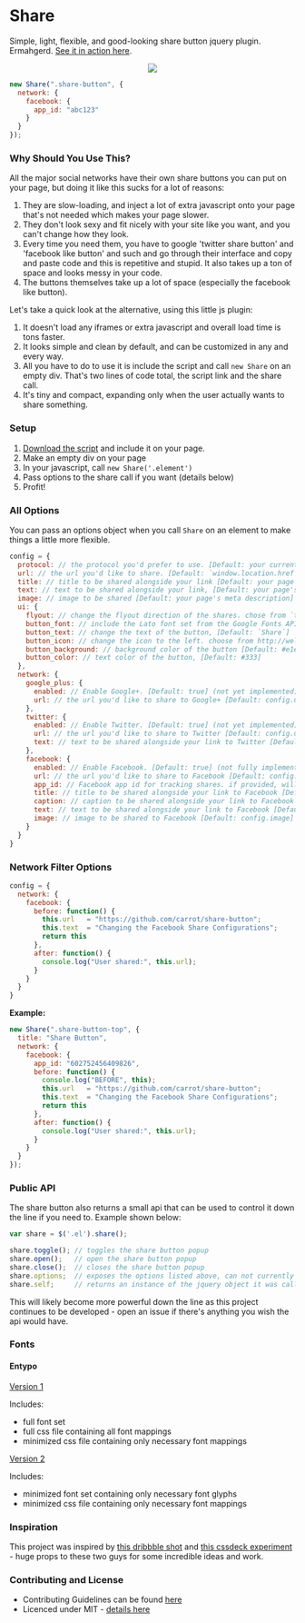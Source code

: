 Share
=====
Simple, light, flexible, and good-looking share button jquery plugin. Ermahgerd. [See it in action here](http://sharebutton.co/).

<p align="center"><a><img src="http://cl.ly/Ti66/prev.jpg" /></a></p>


```js
new Share(".share-button", {
  network: {
    facebook: {
      app_id: "abc123"
    }
  }
});
```

### Why Should You Use This?

All the major social networks have their own share buttons you can put on your page, but doing it like this sucks for a lot of reasons:

1. They are slow-loading, and inject a lot of extra javascript onto your page that's not needed which makes your page slower.
2. They don't look sexy and fit nicely with your site like you want, and you can't change how they look.
3. Every time you need them, you have to google 'twitter share button' and 'facebook like button' and such and go through their interface and copy and paste code and this is repetitive and stupid. It also takes up a ton of space and looks messy in your code.
4. The buttons themselves take up a lot of space (especially the facebook like button).

Let's take a quick look at the alternative, using this little js plugin:

1. It doesn't load any iframes or extra javascript and overall load time is tons faster.
2. It looks simple and clean by default, and can be customized in any and every way.
3. All you have to do to use it is include the script and call `new Share` on an empty div. That's two lines of code total, the script link and the share call.
4. It's tiny and compact, expanding only when the user actually wants to share something.

### Setup

1. [Download the script](https://github.com/carrot/share-button/releases/download/v0.0.6/share.min.js) and include it on your page.
2. Make an empty div on your page
3. In your javascript, call `new Share('.element')`
4. Pass options to the share call if you want (details below)
5. Profit!

### All Options

You can pass an options object when you call `Share` on an element to make things a little more flexible.

```js
config = {
  protocol: // the protocol you'd prefer to use. [Default: your current protocol]
  url: // the url you'd like to share. [Default: `window.location.href`]
  title: // title to be shared alongside your link [Default: your page's meta description]
  text: // text to be shared alongside your link, [Default: your page's meta description]   
  image: // image to be shared [Default: your page's meta description]
  ui: {
    flyout: // change the flyout direction of the shares. chose from `top left`, `top center`, `top right`, `bottom left`, `bottom right`, or `bottom center` [Default: `top center`]
    button_font: // include the Lato font set from the Google Fonts API. [Default: `true`]
    button_text: // change the text of the button, [Default: `Share`]
    button_icon: // change the icon to the left. choose from http://weloveiconfonts.com/#entypo) [Default: 'export']
    button_background: // background color of the button [Default: #e1e1e1]
    button_color: // text color of the button, [Default: #333]  
  },
  network: {
    google_plus: {
      enabled: // Enable Google+. [Default: true] (not yet implemented)
      url: // the url you'd like to share to Google+ [Default: config.url]
    },
    twitter: {
      enabled: // Enable Twitter. [Default: true] (not yet implemented)
      url: // the url you'd like to share to Twitter [Default: config.url]
      text: // text to be shared alongside your link to Twitter [Default: config.text]
    },
    facebook: {
      enabled: // Enable Facebook. [Default: true] (not fully implemented)
      url: // the url you'd like to share to Facebook [Default: config.url]
      app_id: // Facebook app id for tracking shares. if provided, will use the facebook API
      title: // title to be shared alongside your link to Facebook [Default: config.title]
      caption: // caption to be shared alongside your link to Facebook [Default: null]
      text: // text to be shared alongside your link to Facebook [Default: config.text]
      image: // image to be shared to Facebook [Default: config.image]
    }
  }
}
```

### Network Filter Options

```js
config = {
  network: {
    facebook: {
      before: function() {
        this.url   = "https://github.com/carrot/share-button";
        this.text  = "Changing the Facebook Share Configurations";
        return this
      },
      after: function() {
        console.log("User shared:", this.url);
      }
    }
  }
}
```



**Example:**

```js
new Share(".share-button-top", {
  title: "Share Button",
  network: {
    facebook: {
      app_id: "602752456409826",
      before: function() {
        console.log("BEFORE", this);
        this.url   = "https://github.com/carrot/share-button";
        this.text  = "Changing the Facebook Share Configurations";
        return this
      },
      after: function() {
        console.log("User shared:", this.url);
      }
    }
  }
});
```

### Public API

The share button also returns a small api that can be used to control it down the line if you need to. Example shown below:

```js
var share = $('.el').share();

share.toggle(); // toggles the share button popup
share.open();   // open the share button popup
share.close();  // closes the share button popup
share.options;  // exposes the options listed above, can not currently be changed interactively
share.self;     // returns an instance of the jquery object it was called on (for chaining)

```

This will likely become more powerful down the line as this project continues to be developed - open an issue if there's anything you wish the api would have.

### Fonts ###

#### Entypo ###

[Version 1](https://www.sharebutton.co/fonts/entypo.zip)

Includes:
- full font set
- full css file containing all font mappings
- minimized css file containing only necessary font mappings

[Version 2](https://www.sharebutton.co/fonts/v2/entypo.zip)

Includes:
- minimized font set containing only necessary font glyphs
- minimized css file containing only necessary font mappings

### Inspiration

This project was inspired by [this dribbble shot](http://dribbble.com/shots/1072278) and [this cssdeck experiment](http://cssdeck.com/labs/css-social-share-button) - huge props to these two guys for some incredible ideas and work.

### Contributing and License

- Contributing Guidelines can be found [here](contributing.md)
- Licenced under MIT - [details here](license.md)
